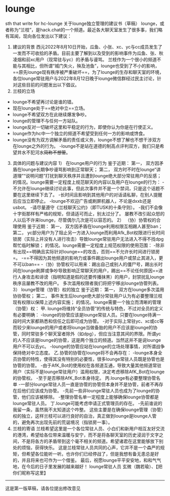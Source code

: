 # lounge
sth that write for hc-lounge
关于lounge独立管理的建议书（草稿）
lounge，或者称为“兰枝”，是hack.chat的一个频道。最近各大聊天室发生了很多事，我们略有耳闻，现向各位发出以下建议：
1.	建议的背景
西元2022年8月10日开始，瓜鱼、小张、xc、yc与cc成员发生了一发而不可收拾的矛盾。目前主要了解到以及受到的影响事件为瓜鱼、张、秋凌烟和前xc用户（现常驻与yc）的矛盾与谩骂。
兰枝作为一个很小的频道不能与其相比，但所谓“城门失火，殃及池鱼”，lounge也受到了不小的影响，==原先lounge现有秩序被严重破坏==，为了lounge的生存和聊天室的环境，各位lounge常驻用户与2022年8月12日晚于lounge微信群经过民主讨论，针对这些目前的问题发出以下倡议。
2.	兰枝的立场
- lounge不希望再讨论是谁的错。
- 现在lounge处于==绝对中立==立场。
- lounge不希望双方在此继续爆发争吵。
- lounge的管理不与任何一方站队。
- lounge反对一切破坏这里和平稳定的行为，即使你认为你是在行使正义。
- lounge作为hc中一个独立的频道不希望受到任何一方的影响或馋食。
- lounge没有为双方调解矛盾的责任或义务，lounge不想了解也不想干涉双方在lounge之外的行为。
-lounge不是站在道德的制高点评判双方，我们只是希望井水不犯河水~~简称不想管~~。
3.	具体的问题与建议内容
1）	在lounge用户的行为
鉴于近期：
第一，	双方因矛盾在lounge长期争吵谩骂影响到正常聊天；
第二，	双方时不时在lounge“讲道理”“说明问题”打扰到聊天秩序并且遭到lounge绝大部分常驻用户的反感；
的情况。lounge需要一定程度上规范聊天的内容以及用户在lounge的行为：
 -不允许在lounge继续讨论此事，但此次事件并不是一个禁词，只是这个话题不要在这里继续下去了。
 -长时间且影响到其他用户的对话请私聊，在别人提醒后应当立即停止。
 -lounge不欢迎广告或刷屏机器人，不论是dxxb还是usbot。
 -请尽量遵守《兰枝聊天公约》（即TUSK的十条守则）。
 -我们不会像十字街那样有严格的规矩，但请适可而止，别太过分了。
屡教不改引起众怒的人以后不许来lounge，尽管偶尔几次是可以容忍的。
2）	（协）协管权的合理使用
鉴于近期：
第一，	双方因矛盾在lounge利用权限互相踢人甚至ban；
第二，	yc部分用户为了阻止另一方进入lounge而利用Afk_Bot权限进行长时间锁房（实际上并没有人进行攻击）导致lounge常驻用户无法进入不得不找dpg帮忙临时解锁；
的情况。lounge需要一定程度上规范权限的使用范围：
 -除非有出现==明确且实际针对lounge==的攻击，否则==不允许长时间进行锁房=。
 -==不得因为其他频道的影响力或事件踢出lounge用户或禁止其进入，更不可以ban==
-（协）协管权可以用来：踢出自己或别人的僵尸号，踢出长时间在lounge刷屏或争吵导致影响正常聊天的用户，踢出==不论任何原因==进行人身攻击和诽谤（指明知道是假的还要传播抹黑）的用户，封禁扰乱lounge秩序且屡教不改的用户。
多次滥用权限者我们将把宁移出lounge协管列表。
3）	lounge管理（协管）权的独立
鉴于近期：
第一，	双方在lounge多次滥用协协管权；
第二，	事件发生后lounge绝大部分常驻用户认为有必要整理兰枝现有权限以保障上述内容实施；
的情况。lounge需要一个独立而清晰的管理（协管）权：
甲.	lounge将维持“全员协管”的传统与特色，不过对全员的定义有必要明确：
-lounge的协管应该是lounge常驻人员。只要在lounge待满一段时间大家都熟悉和信任之后即可成为协管。
-对于实际上常驻yc、xc或cc等而较少来lounge的用户或者将lounge当做备胎的用户不应该是lounge的协管，同时常驻多个聊天室者除外（如dpg），但应当注意其间的界限。所谓yc的人不应该是lounge的协管，这是两个独立的频道。当然这并不是说lounge用户不可以去yc。
-lounge的协管应站在lounge的立场处理事情，对所谓战争保持绝对中立态度。
乙.协管的协管在lounge将不会再存在：
-lounge本身全员协管的特性，使得其没有特别的必要性，很多lounge常驻人员既是协管也是协管的协管。
-由于AfK_Bot的使用权在各频道互通，导致大量其他频道常驻用户（实际不是lounge常驻用户）滥用权限，决定考虑移除AfK_Bot在lounge的协管权。
-至于是否移除AfK_Bot本身待定。
丙.lounge有必要整理协管名单
-一部分lounge常驻人员一直是协管的协管但本身并不是协管，前者不再存在后他们应该成为协管。
-先前一些非lounge常驻人员也成为了lounge的协管，他们应该被移除。
-整理协管名单一定程度上能够确保lounge协管都是lounge常驻人员。
丁.lounge可能考虑申请正式管理员的存在。
-先前谁说的我留一条，虽然我不太知道这个咋整。
这些主要是在确保lounge管理（协管）权的独立，这样兰枝可以进行良好的自治，真正做到lounge是lounge人管的，避免再次出现先前的荒诞境况（指锁房一事）。
4.	兰枝的寄语
兰枝希望这里是一个各位常驻人员、小白们和新用户相互友好交流的港湾，希望给各位带来温暖与安宁，而不是将各聊天室的历史浸润于文字之间，不是将各方的矛盾带到这个毫不相关的频道。希望诸君在这里能够放下别处的烦恼，获得快乐。
这是兰枝常驻人员共同的心声，它并不是一个森严的规矩，但希望各位能听一听。也许你们已经停战了，但是我想有备无患总是好的，并且将来也可作为一个借鉴。
最后，祝愿lounge平平安安地，和和气气地，在今后的日子里发展的越来越好！
lounge常驻人员
玄微（魏若瑜）、【把你们昵称写这里】
-----------------------------------------------------------------------------
这是第一版草稿，请各位提出修改意见
